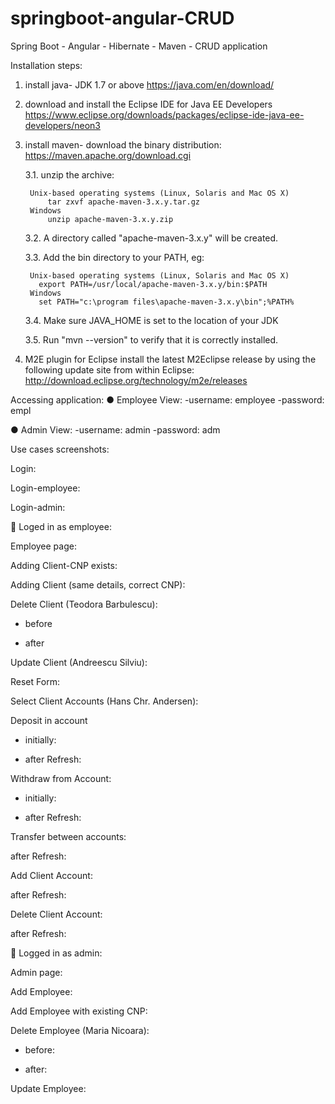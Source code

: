 # springboot-angular-CRUD
Spring Boot - Angular - Hibernate - Maven - CRUD application


Installation steps:

1. install java- JDK 1.7 or above
	https://java.com/en/download/
	
2. download and install the Eclipse IDE for Java EE Developers
	https://www.eclipse.org/downloads/packages/eclipse-ide-java-ee-developers/neon3
	
3. install maven- download the binary distribution:
	https://maven.apache.org/download.cgi
	
	3.1. unzip the archive:
	
		Unix-based operating systems (Linux, Solaris and Mac OS X)
			tar zxvf apache-maven-3.x.y.tar.gz
		Windows
			unzip apache-maven-3.x.y.zip

	3.2. A directory called "apache-maven-3.x.y" will be created.

	3.3. Add the bin directory to your PATH, eg:
	
		Unix-based operating systems (Linux, Solaris and Mac OS X)
		  export PATH=/usr/local/apache-maven-3.x.y/bin:$PATH
		Windows
		  set PATH="c:\program files\apache-maven-3.x.y\bin";%PATH%

	3.4. Make sure JAVA_HOME is set to the location of your JDK

	3.5. Run "mvn --version" to verify that it is correctly installed.
	
4. M2E plugin for Eclipse
	install the latest M2Eclipse release by using the following update site from within Eclipse:
	http://download.eclipse.org/technology/m2e/releases
	
Accessing application:
● Employee View: 
	-username: employee
	-password: empl
	
● Admin View:
	-username: admin
	-password: adm

Use cases screenshots:

Login:
 

Login-employee:
 

Login-admin:

 
	Loged in as employee:

Employee page:
 










Adding Client-CNP exists:
 

Adding Client (same details, correct CNP):

 

Delete Client (Teodora Barbulescu):
-	before
 
-	after

 

Update Client (Andreescu Silviu):
 

Reset Form:
 

Select Client Accounts (Hans Chr. Andersen):
 

Deposit in account 
-	initially:
 

-	after Refresh:
 

Withdraw from Account:
-	initially:
 

-	after Refresh:
 

Transfer between accounts:
 

after Refresh:
 

Add Client Account:

 
 

after Refresh:
 

Delete Client Account:
 

after Refresh:

 


	Logged in as admin:

Admin page:
 





Add Employee:
 
 
Add Employee with existing CNP:
 
Delete Employee (Maria Nicoara):
-	before:
 
-	after:
 
Update Employee:
 
 



